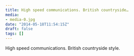 ```yaml
---
title: High speed communications. British countryside…
media:
- media-0.jpg
date: "2014-05-18T11:54:15Z"
draft: false
tags: []
---
```

High speed communications. British countryside style.
